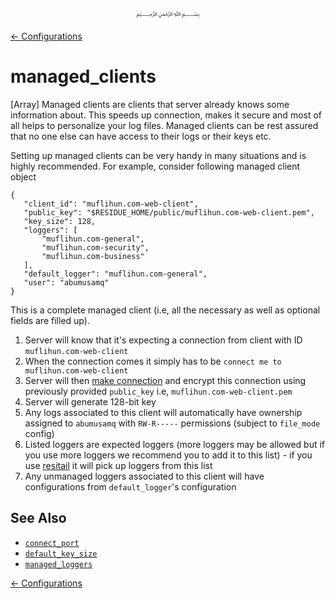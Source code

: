 <p align=center>
   ﷽
</p>

[← Configurations](/docs/CONFIGURATION.md)

# managed_clients
[Array] Managed clients are clients that server already knows some information about. This speeds up connection, makes it secure and most of all helps to personalize your log files. Managed clients can be rest assured that no one else can have access to their logs or their keys etc.

Setting up managed clients can be very handy in many situations and is highly recommended. For example, consider following managed client object

```
{
   "client_id": "muflihun.com-web-client",
   "public_key": "$RESIDUE_HOME/public/muflihun.com-web-client.pem",
   "key_size": 128,
   "loggers": [
       "muflihun.com-general", 
       "muflihun.com-security", 
       "muflihun.com-business"
   ],
   "default_logger": "muflihun.com-general",
   "user": "abumusamq"
}
```

This is a complete managed client (i.e, all the necessary as well as optional fields are filled up).

1. Server will know that it's expecting a connection from client with ID `muflihun.com-web-client`
2. When the connection comes it simply has to be `connect me to muflihun.com-web-client`
3. Server will then [make connection](/docs/configurations/connect_port.md#responsibilities) and encrypt this connection using previously provided `public_key` i.e, `muflihun.com-web-client.pem`
4. Server will generate 128-bit key
5. Any logs associated to this client will automatically have ownership assigned to `abumusamq` with `RW-R-----` permissions (subject to `file_mode` config)
6. Listed loggers are expected loggers (more loggers may be allowed but if you use more loggers we recommend you to add it to this list) - if you use [resitail](https://github.com/amrayn/resitail) it will pick up loggers from this list
7. Any unmanaged loggers associated to this client will have configurations from `default_logger`'s configuration

## See Also
 * [`connect_port`](/docs/CONFIGURATION.md#connect_port)
 * [`default_key_size`](/docs/CONFIGURATION.md#default_key_size)
 * [`managed_loggers`](/docs/CONFIGURATION.md#managed_loggers)

[← Configurations](/docs/CONFIGURATION.md)

